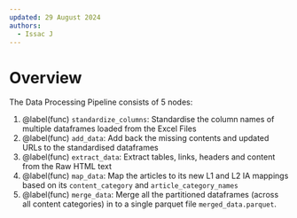 ```yaml
---
updated: 29 August 2024
authors:
  - Issac J
---
```


# Overview

The Data Processing Pipeline consists of 5 nodes:

1. @label(func) `standardize_columns`: Standardise the column names of multiple dataframes loaded from the Excel Files 
2. @label(func) `add_data`: Add back the missing contents and updated URLs to the standardised dataframes 
3. @label(func) `extract_data`: Extract tables, links, headers and content from the Raw HTML text
4. @label(func) `map_data`: Map the articles to its new L1 and L2 IA mappings based on its `content_category` and `article_category_names`
5. @label(func) `merge_data`: Merge all the partitioned dataframes (across all content categories) in to a single parquet file `merged_data.parquet`.
